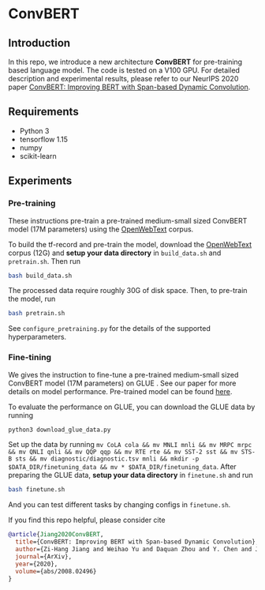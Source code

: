 # ConvBERT

## Introduction

In this repo, we introduce a new architecture **ConvBERT** for pre-training based language model. The code is tested on a V100 GPU. For detailed description and experimental results, please refer to our NeurIPS 2020 paper [ConvBERT: Improving BERT with Span-based Dynamic Convolution](https://arxiv.org/abs/2008.02496).

## Requirements
* Python 3
* tensorflow 1.15
* numpy
* scikit-learn

## Experiments


### Pre-training

These instructions pre-train a pre-trained medium-small sized ConvBERT model (17M parameters)  using the [OpenWebText](https://skylion007.github.io/OpenWebTextCorpus/) corpus.

To build the tf-record and pre-train the model, download the [OpenWebText](https://skylion007.github.io/OpenWebTextCorpus/) corpus (12G) and **setup your data directory** in `build_data.sh` and `pretrain.sh`. Then run

```bash
bash build_data.sh
```

The processed data require roughly 30G of disk space. Then, to pre-train the model, run

```bash
bash pretrain.sh
```

See `configure_pretraining.py` for the details of the supported hyperparameters.

### Fine-tining

We gives the instruction to fine-tune a pre-trained medium-small sized ConvBERT model (17M parameters) on GLUE . See our paper for more details on model performance. Pre-trained model can be found [here](https://drive.google.com/file/d/1taowsOqZXi7cy6YMVu_pb8b0SdcczCh4/view?usp=sharing).

To evaluate the performance on GLUE, you can download the GLUE data by running
```bash
python3 download_glue_data.py
```
Set up the data by running `mv CoLA cola && mv MNLI mnli && mv MRPC mrpc && mv QNLI qnli && mv QQP qqp && mv RTE rte && mv SST-2 sst && mv STS-B sts && mv diagnostic/diagnostic.tsv mnli && mkdir -p $DATA_DIR/finetuning_data && mv * $DATA_DIR/finetuning_data`. After preparing the GLUE data, **setup your data directory** in `finetune.sh` and  run
```bash
bash finetune.sh
```
And you can test different tasks by changing configs in `finetune.sh`.

If you find this repo helpful, please consider cite
```bibtex
@article{Jiang2020ConvBERT,
  title={ConvBERT: Improving BERT with Span-based Dynamic Convolution},
  author={Zi-Hang Jiang and Weihao Yu and Daquan Zhou and Y. Chen and Jiashi Feng and S. Yan},
  journal={ArXiv},
  year={2020},
  volume={abs/2008.02496}
}
```